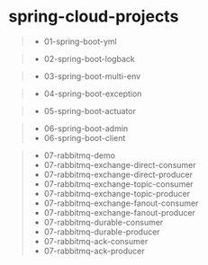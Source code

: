 # spring-cloud-projects

>* 01-spring-boot-yml

>* 02-spring-boot-logback

>* 03-spring-boot-multi-env

>* 04-spring-boot-exception

>* 05-spring-boot-actuator

>* 06-spring-boot-admin
>* 06-spring-boot-client

>* 07-rabbitmq-demo
>* 07-rabbitmq-exchange-direct-consumer
>* 07-rabbitmq-exchange-direct-producer
>* 07-rabbitmq-exchange-topic-consumer
>* 07-rabbitmq-exchange-topic-producer
>* 07-rabbitmq-exchange-fanout-consumer
>* 07-rabbitmq-exchange-fanout-producer
>* 07-rabbitmq-durable-consumer
>* 07-rabbitmq-durable-producer
>* 07-rabbitmq-ack-consumer
>* 07-rabbitmq-ack-producer
